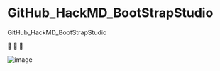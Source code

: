 # GitHub_HackMD_BootStrapStudio
GitHub_HackMD_BootStrapStudio

<!--OctoTree-->

<!--專案簡介-->
💋
💅
💖

<!--上網複製圖片-->
![image](https://github.com/LondonChu/GitHub_HackMD_BootStrapStudio/assets/95125901/d3ec064a-28e9-4da9-92cb-39fcaae81edf)
